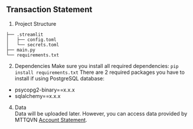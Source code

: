 ## Transaction Statement

1. Project Structure
```
├── .streamlit
│   ├── config.toml
│   └── secrets.toml
├── main.py
└── requirements.txt
```

2. Dependencies 
Make sure you install all required dependencies: ```pip install requirements.txt```
There are 2 required packages you have to install if using PostgreSQL database:
* psycopg2-binary==x.x.x
* sqlalchemy==x.x.x

4. Data  
Data will be uploaded later. However, you can access data provided by MTTQVN [Account Statement]("https://drive.google.com/file/d/18dIWiReYtJkyuQ_8vSBJWweGaD71rBpu/view?fbclid=IwY2xjawFTMKVleHRuA2FlbQIxMAABHf_DWcr9W_RZV5SjskTgjKOIcRd2fSSNRwtGNimH7E6zecT6CLezms40lA_aem_yILZmkLi3BmNbVRktpcvPw").
